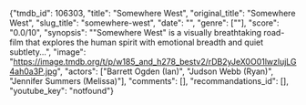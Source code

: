 {"tmdb_id": 106303, "title": "Somewhere West", "original_title": "Somewhere West", "slug_title": "somewhere-west", "date": "", "genre": [""], "score": "0.0/10", "synopsis": "\"Somewhere West\" is a visually breathtaking road-film that explores the human spirit with emotional breadth and quiet subtlety...", "image": "https://image.tmdb.org/t/p/w185_and_h278_bestv2/rDB2yJeX0O01lwzlujLG4ah0a3P.jpg", "actors": ["Barrett Ogden (Ian)", "Judson Webb (Ryan)", "Jennifer Summers (Melissa)"], "comments": [], "recommandations_id": [], "youtube_key": "notfound"}